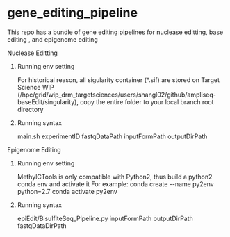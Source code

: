 # gene_editing_pipeline
This repo has a bundle of gene editing pipelines for nuclease editting, base editing , and epigenome editing


Nuclease Editting

1. Running env setting
   
   For historical reason, all sigularity container (*.sif) are stored on Target Science WIP (/hpc/grid/wip_drm_targetsciences/users/shangl02/github/ampliseq-baseEdit/singularity), copy the entire folder to your local branch root directory

3. Running syntax

   main.sh experimentID fastqDataPath inputFormPath outputDirPath




Epigenome Editing

1. Running env setting
   
   MethylCTools is only compatible with Python2, thus build a python2 conda env and activate it
   For example:
    conda create --name py2env python=2.7
    conda activate py2env

2. Running syntax
   
   epiEdit/BisulfiteSeq_Pipeline.py inputFormPath outputDirPath fastqDataDirPath
 

